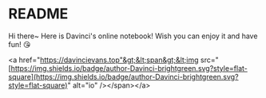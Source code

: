 # README

Hi there~ Here is Davinci's online notebook! Wish you can enjoy it and have fun! 😘

&lt;a href="https://davincievans.top"&gt;&lt;span&gt;&lt;img src="[https://img.shields.io/badge/author-Davinci-brightgreen.svg?style=flat-square](https://img.shields.io/badge/author-Davinci-brightgreen.svg?style=flat-square)" alt="io" /&gt;&lt;/span&gt;&lt;/a&gt;

